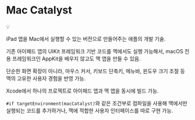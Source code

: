 # Mac Catalyst

<aside>
💡

iPad 앱을 Mac에서 실행할 수 있는 버전으로 만들어주는 애플의 개발 기술.

기존 아이패드 앱의 UIKit 프레임워크 기반 코드를 맥에서도 실행 가능해서, macOS 전용 프레임워크인 AppKit을 배우지 않고도 맥 앱을 만들 수 있음.

단순한 화면 확장이 아니라, 마우스 커서, 키보드 단축키, 메뉴바, 윈도우 크기 조절 등 맥의 고유한 사용자 경험을 반영 가능.

Xcode에서 하나의 프로젝트로 아이패드 앱과 맥 앱을 동시에 빌드 가능.

`#if targetEnvironment(macCatalyst)`와 같은 조건부로 컴파일을 사용해 맥에서만 실행되는 코드를 추가하거나, 맥에 적합한 사용자 인터페이스를 따로 구현 가능.

</aside>